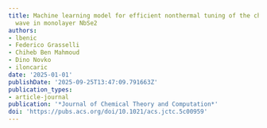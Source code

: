```yaml
---
title: Machine learning model for efficient nonthermal tuning of the charge density
  wave in monolayer NbSe2
authors:
- lbenic
- Federico Grasselli
- Chiheb Ben Mahmoud
- Dino Novko
- iloncaric
date: '2025-01-01'
publishDate: '2025-09-25T13:47:09.791663Z'
publication_types:
- article-journal
publication: '*Journal of Chemical Theory and Computation*'
doi: 'https://pubs.acs.org/doi/10.1021/acs.jctc.5c00959'
---
```

